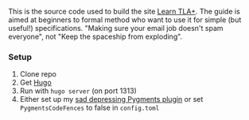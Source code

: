 This is the source code used to build the site [Learn TLA+](http://www.learntla.com). The guide is aimed at beginners to formal method who want to use it for simple (but useful!) specifications. "Making sure your email job doesn't spam everyone", not "Keep the spaceship from exploding".

### Setup

1. Clone repo
2. Get [Hugo](https://gohugo.io/)
3. Run with `hugo server` (on port 1313)
4. Either set up my [sad depressing Pygments plugin](https://github.com/hwayne/tla-pygments) or set `PygmentsCodeFences` to false in `config.toml`
